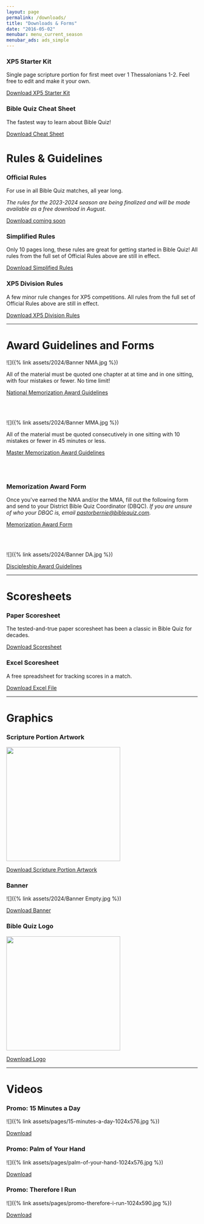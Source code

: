 ```yaml
---
layout: page
permalink: /downloads/
title: "Downloads & Forms"
date: "2016-05-02"
menubar: menu_current_season
menubar_ads: ads_simple
---
```


### XP5 Starter Kit
Single page scripture portion for first meet over 1 Thessalonians 1-2. Feel free to edit and make it your own.

<a href="{% link assets/2022/22-23_Starter.docx %}" class="button is-primary">Download XP5 Starter Kit</a>

### Bible Quiz Cheat Sheet
The fastest way to learn about Bible Quiz!

<a href="{% link assets/2021/BQ-Cheat-Sheet.pdf %}" class="button is-primary">Download Cheat Sheet</a>

# Rules & Guidelines

### Official Rules
For use in all Bible Quiz matches, all year long.

*The rules for the 2023-2024 season are being finalized and will be made available as a free download in August.*

<a href="#" class="button is-primary">Download coming soon</a>

### Simplified Rules
Only 10 pages long, these rules are great for getting started in Bible Quiz! All rules from the full set of Official Rules above are still in effect.

<a href="https://youth.ag.org/-/media/Youth/Ministries/BQ-Content/Final-Simplified-Rules.pdf?la=en" class="button is-primary">Download Simplified Rules</a>

### XP5 Division Rules
A few minor rule changes for XP5 competitions. All rules from the full set of Official Rules above are still in effect.

<a href="{% link assets/2022/XP5-Division-Rules-2022-2023.pdf %}" class="button is-primary">Download XP5 Division Rules</a>

* * *

# Award Guidelines and Forms

![]({% link assets/2024/Banner NMA.jpg %})

All of the material must be quoted one chapter at at time and in one sitting, with four mistakes or fewer. No time limit!

<a href="{% link assets/2024/NMA-Guidelines.pdf %}" class="button is-primary">National Memorization Award Guidelines</a>

<br /><br />

![]({% link assets/2024/Banner MMA.jpg %})

All of the material must be quoted consecutively in one sitting with 10 mistakes or fewer in 45 minutes or less.

<a href="{% link assets/2024/MMA-Guidelines.pdf %}" class="button is-primary">Master Memorization Award Guidelines</a>

<br /><br />

### Memorization Award Form
Once you've earned the NMA and/or the MMA, fill out the following form and send to your District Bible Quiz Coordinator (DBQC). *If you are unsure of who your DBQC is, email <pastorbernie@biblequiz.com>.*

<a href="{% link assets/2024/Memorization-Award-Form.doc %}" class="button is-primary">Memorization Award Form</a>

<br /><br />

![]({% link assets/2024/Banner DA.jpg %})

<a href="{% link assets/2024/Discipleship-Award-Guidelines.pdf %}" class="button is-primary">Discipleship Award Guidelines</a>


* * *

# Scoresheets
### Paper Scoresheet
The tested-and-true paper scoresheet has been a classic in Bible Quiz for decades.

<a href="{% link assets/2016/free-paper-scoresheet.pdf %}" class="button is-primary">Download Scoresheet</a>

### Excel Scoresheet
A free spreadsheet for tracking scores in a match.

<a href="{% link assets/2016/free-excel-scoresheet-v34.xls %}" class="button is-primary">Download Excel File</a>

* * *

# Graphics

### Scripture Portion Artwork

<img src="{% link assets/2024/23-24_romans-and-james-scripture-portion-cover.jpg %}" width="300">

<a href="{% link assets/2024/23-24_romans-and-james-scripture-portion-cover.jpg %}" class="button is-primary">Download Scripture Portion Artwork</a>

### Banner
![]({% link assets/2024/Banner Empty.jpg %})

<a href="{% link assets/2024/Banner Empty.jpg %}" class="button is-primary">Download Banner</a>

### Bible Quiz Logo
<img src="{% link assets/pages/biblequizlogo-805x1024.jpg %}" width="300">


<a href="{% link assets/pages/biblequizlogo-805x1024.jpg %}" class="button is-primary">Download Logo</a>

* * *

# Videos

### Promo: 15 Minutes a Day
![]({% link assets/pages/15-minutes-a-day-1024x576.jpg %})

<a href="https://drive.google.com/file/d/1HqJsgHlyLT-G-0Ir32BzjMNs4AgjewtC/view?usp=sharing" class="button is-primary">Download</a>

### Promo: Palm of Your Hand
![]({% link assets/pages/palm-of-your-hand-1024x576.jpg %})

<a href="https://drive.google.com/file/d/17Lg2J1CBuL66NuzUrwJCX2vSLZ2LbNDX/view?usp=sharing" class="button is-primary">Download</a>

### Promo: Therefore I Run
![]({% link assets/pages/promo-therefore-i-run-1024x590.jpg %})

<a href="https://drive.google.com/open?id=1uU3XdXI2CAroXMdkgUNeHIbNQM5JbFk8" class="button is-primary">Download</a>
